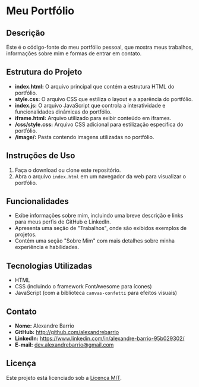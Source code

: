 # Meu Portfólio

## Descrição
Este é o código-fonte do meu portfólio pessoal, que mostra meus trabalhos, informações sobre mim e formas de entrar em contato.

## Estrutura do Projeto
- **index.html:** O arquivo principal que contém a estrutura HTML do portfólio.
- **style.css:** O arquivo CSS que estiliza o layout e a aparência do portfólio.
- **index.js:** O arquivo JavaScript que controla a interatividade e funcionalidades dinâmicas do portfólio.
- **iframe.html:** Arquivo utilizado para exibir conteúdo em iframes.
- **/css/style.css:** Arquivo CSS adicional para estilização específica do portfólio.
- **/image/:** Pasta contendo imagens utilizadas no portfólio.

## Instruções de Uso
1. Faça o download ou clone este repositório.
2. Abra o arquivo `index.html` em um navegador da web para visualizar o portfólio.

## Funcionalidades
- Exibe informações sobre mim, incluindo uma breve descrição e links para meus perfis de GitHub e LinkedIn.
- Apresenta uma seção de "Trabalhos", onde são exibidos exemplos de projetos.
- Contém uma seção "Sobre Mim" com mais detalhes sobre minha experiência e habilidades.

## Tecnologias Utilizadas
- HTML
- CSS (incluindo o framework FontAwesome para ícones)
- JavaScript (com a biblioteca `canvas-confetti` para efeitos visuais)

## Contato
- **Nome:** Alexandre Barrio
- **GitHub:** http://github.com/alexandrebarrio
- **LinkedIn:** https://www.linkedin.com/in/alexandre-barrio-95b029302/
- **E-mail:** dev.alexandrebarrio@gmail.com

## Licença
Este projeto está licenciado sob a [Licença MIT](https://opensource.org/licenses/MIT).
